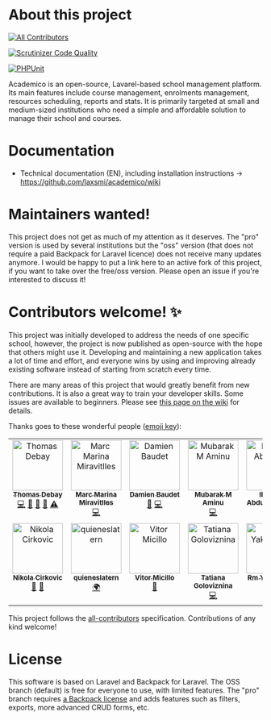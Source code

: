 # About this project
<!-- ALL-CONTRIBUTORS-BADGE:START - Do not remove or modify this section -->
[![All Contributors](https://img.shields.io/badge/all_contributors-14-orange.svg?style=flat-square)](#contributors-)
<!-- ALL-CONTRIBUTORS-BADGE:END -->

[![Scrutinizer Code Quality](https://scrutinizer-ci.com/g/academico-sis/academico/badges/quality-score.png?b=master)](https://scrutinizer-ci.com/g/academico-sis/academico/?branch=master)

[![PHPUnit](https://github.com/academico-sis/academico/actions/workflows/laravel.yml/badge.svg)](https://github.com/academico-sis/academico/actions/workflows/laravel.yml)

Academico is an open-source, Lavarel-based school management platform. Its main features include course management, enrolments management, resources scheduling, reports and stats. It is primarily targeted at small and medium-sized institutions who need a simple and affordable solution to manage their school and courses.

# Documentation
* Technical documentation (EN), including installation instructions -> https://github.com/laxsmi/academico/wiki

# Maintainers wanted!
This project does not get as much of my attention as it deserves. The "pro" version is used by several institutions but the "oss" version (that does not require a paid Backpack for Laravel licence) does not receive many updates anymore. I would be happy to put a link here to an active fork of this project, if you want to take over the free/oss version. Please open an issue if you're interested to discuss it!

# Contributors welcome! ✨
This project was initially developed to address the needs of one specific school, however, the project is now published as open-source with the hope that others might use it. Developing and maintaining a new application takes a lot of time and effort, and everyone wins by using and improving already existing software instead of starting from scratch every time.

There are many areas of this project that would greatly benefit from new contributions. It is also a great way to train your developer skills. Some issues are available to beginners. Please see [this page on the wiki](https://github.com/laxsmi/academico/wiki/Development-Roadmap) for details.

Thanks goes to these wonderful people ([emoji key](https://allcontributors.org/docs/en/emoji-key)):

<!-- ALL-CONTRIBUTORS-LIST:START - Do not remove or modify this section -->
<!-- prettier-ignore-start -->
<!-- markdownlint-disable -->
<table>
  <tbody>
    <tr>
      <td align="center" valign="top" width="14.28%"><a href="https://github.com/thdebay"><img src="https://avatars3.githubusercontent.com/u/1422621?v=4?s=100" width="100px;" alt="Thomas Debay"/><br /><sub><b>Thomas Debay</b></sub></a><br /><a href="https://github.com/academico-sis/academico/commits?author=thdebay" title="Code">💻</a> <a href="https://github.com/academico-sis/academico/commits?author=thdebay" title="Documentation">📖</a> <a href="#ideas-thdebay" title="Ideas, Planning, & Feedback">🤔</a> <a href="#maintenance-thdebay" title="Maintenance">🚧</a> <a href="https://github.com/academico-sis/academico/commits?author=thdebay" title="Tests">⚠️</a></td>
      <td align="center" valign="top" width="14.28%"><a href="https://github.com/marcmarina"><img src="https://avatars3.githubusercontent.com/u/38327883?v=4?s=100" width="100px;" alt="Marc Marina Miravitlles"/><br /><sub><b>Marc Marina Miravitlles</b></sub></a><br /><a href="https://github.com/academico-sis/academico/commits?author=marcmarina" title="Code">💻</a></td>
      <td align="center" valign="top" width="14.28%"><a href="https://github.com/damienBAUDET"><img src="https://avatars1.githubusercontent.com/u/51827692?v=4?s=100" width="100px;" alt="Damien Baudet"/><br /><sub><b>Damien Baudet</b></sub></a><br /><a href="#maintenance-damienBAUDET" title="Maintenance">🚧</a> <a href="https://github.com/academico-sis/academico/commits?author=damienBAUDET" title="Code">💻</a></td>
      <td align="center" valign="top" width="14.28%"><a href="http://techarewa.com"><img src="https://avatars3.githubusercontent.com/u/7858376?v=4?s=100" width="100px;" alt="Mubarak M Aminu"/><br /><sub><b>Mubarak M Aminu</b></sub></a><br /><a href="https://github.com/academico-sis/academico/commits?author=mubarak23" title="Code">💻</a></td>
      <td align="center" valign="top" width="14.28%"><a href="https://github.com/Aybee5"><img src="https://avatars1.githubusercontent.com/u/42099896?v=4?s=100" width="100px;" alt="Ibrahim Abdullahi Aliyu"/><br /><sub><b>Ibrahim Abdullahi Aliyu</b></sub></a><br /><a href="https://github.com/academico-sis/academico/commits?author=Aybee5" title="Code">💻</a></td>
      <td align="center" valign="top" width="14.28%"><a href="https://github.com/AleksandarMitevski"><img src="https://avatars3.githubusercontent.com/u/59975218?v=4?s=100" width="100px;" alt="AleksandarMitevski"/><br /><sub><b>AleksandarMitevski</b></sub></a><br /><a href="https://github.com/academico-sis/academico/commits?author=AleksandarMitevski" title="Tests">⚠️</a> <a href="https://github.com/academico-sis/academico/commits?author=AleksandarMitevski" title="Code">💻</a></td>
      <td align="center" valign="top" width="14.28%"><a href="https://github.com/TanoRojas"><img src="https://avatars0.githubusercontent.com/u/7780437?v=4?s=100" width="100px;" alt="Tano Rojas"/><br /><sub><b>Tano Rojas</b></sub></a><br /><a href="https://github.com/academico-sis/academico/commits?author=TanoRojas" title="Tests">⚠️</a> <a href="https://github.com/academico-sis/academico/commits?author=TanoRojas" title="Code">💻</a></td>
    </tr>
    <tr>
      <td align="center" valign="top" width="14.28%"><a href="https://cirkovic.me"><img src="https://avatars0.githubusercontent.com/u/32557332?v=4?s=100" width="100px;" alt="Nikola Cirkovic"/><br /><sub><b>Nikola Cirkovic</b></sub></a><br /><a href="https://github.com/academico-sis/academico/issues?q=author%3ACirkaN" title="Bug reports">🐛</a> <a href="#maintenance-CirkaN" title="Maintenance">🚧</a></td>
      <td align="center" valign="top" width="14.28%"><a href="https://github.com/quieneslatern"><img src="https://avatars.githubusercontent.com/u/57142715?v=4?s=100" width="100px;" alt="quieneslatern"/><br /><sub><b>quieneslatern</b></sub></a><br /><a href="#translation-quieneslatern" title="Translation">🌍</a></td>
      <td align="center" valign="top" width="14.28%"><a href="https://bit.ly/doode-website"><img src="https://avatars.githubusercontent.com/u/1921806?v=4?s=100" width="100px;" alt="Vitor Micillo"/><br /><sub><b>Vitor Micillo</b></sub></a><br /><a href="#maintenance-vitormicillo" title="Maintenance">🚧</a></td>
      <td align="center" valign="top" width="14.28%"><a href="https://github.com/Dummdevka"><img src="https://avatars.githubusercontent.com/u/87282400?v=4?s=100" width="100px;" alt="Tatiana Goloviznina"/><br /><sub><b>Tatiana Goloviznina</b></sub></a><br /><a href="https://github.com/academico-sis/academico/commits?author=Dummdevka" title="Code">💻</a></td>
      <td align="center" valign="top" width="14.28%"><a href="https://github.com/rm-yakovenko"><img src="https://avatars.githubusercontent.com/u/2056667?v=4?s=100" width="100px;" alt="Rm Yakovenko"/><br /><sub><b>Rm Yakovenko</b></sub></a><br /><a href="https://github.com/academico-sis/academico/commits?author=rm-yakovenko" title="Code">💻</a></td>
      <td align="center" valign="top" width="14.28%"><a href="https://github.com/MizouziE"><img src="https://avatars.githubusercontent.com/u/90829439?v=4?s=100" width="100px;" alt="Sam"/><br /><sub><b>Sam</b></sub></a><br /><a href="https://github.com/academico-sis/academico/commits?author=MizouziE" title="Code">💻</a> <a href="https://github.com/academico-sis/academico/commits?author=MizouziE" title="Documentation">📖</a></td>
      <td align="center" valign="top" width="14.28%"><a href="https://github.com/wyntonfranklin"><img src="https://avatars.githubusercontent.com/u/30404746?v=4?s=100" width="100px;" alt="Wynton Franklin"/><br /><sub><b>Wynton Franklin</b></sub></a><br /><a href="https://github.com/academico-sis/academico/commits?author=wyntonfranklin" title="Code">💻</a></td>
    </tr>
  </tbody>
</table>

<!-- markdownlint-restore -->
<!-- prettier-ignore-end -->

<!-- ALL-CONTRIBUTORS-LIST:END -->

This project follows the [all-contributors](https://github.com/all-contributors/all-contributors) specification. Contributions of any kind welcome!

# License
This software is based on Laravel and Backpack for Laravel. The OSS branch (default) is free for everyone to use, with limited features. The "pro" branch requires [a Backpack license](https://backpackforlaravel.com) and adds features such as filters, exports, more advanced CRUD forms, etc.
